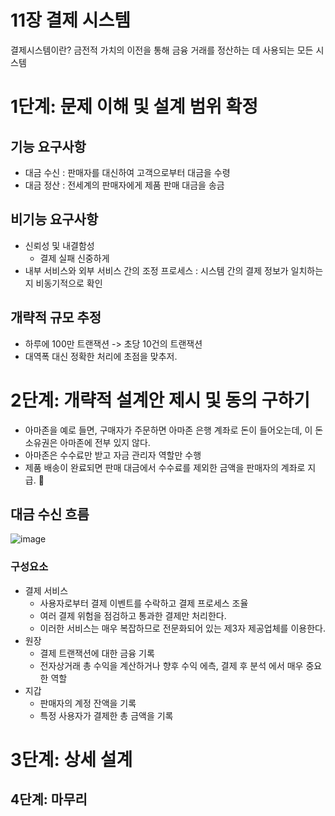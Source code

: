 # 11장 결제 시스템
결제시스템이란? 금전적 가치의 이전을 통해 금융 거래를 정산하는 데 사용되는 모든 시스템

# 1단계: 문제 이해 및 설계 범위 확정
## 기능 요구사항
 * 대금 수신 : 판매자를 대신하여 고객으로부터 대금을 수령
 * 대금 정산 : 전세계의 판매자에게 제품 판매 대금을 송금

## 비기능 요구사항
 * 신뢰성 및 내결함성
    * 결제 실패 신중하게
 * 내부 서비스와 외부 서비스 간의 조정 프로세스 : 시스템 간의 결제 정보가 일치하는지 비동기적으로 확인   

## 개략적 규모 추정
 * 하루에 100만 트랜잭션 -> 초당 10건의 트랜잭션
 * 대역폭 대신 정확한 처리에 초점을 맞추저.

# 2단계: 개략적 설계안 제시 및 동의 구하기
 * 아마존을 예로 들면, 구매자가 주문하면 아마존 은행 계좌로 돈이 들어오는데, 이 돈 소유권은 아마존에 전부 있지 않다.
 * 아마존은 수수료만 받고 자금 관리자 역할만 수행
 * 제품 배송이 완료되면 판매 대금에서 수수료를 제외한 금액을 판매자의 계좌로 지급. 

## 대금 수신 흐름
![image](https://github.com/user-attachments/assets/f7ae0cee-0382-41eb-8996-d23e0b86d296)

### 구성요소
 * 결제 서비스
    * 사용자로부터 결제 이벤트를 수락하고 결제 프로세스 조율
    * 여러 결제 위험을 점검하고 통과한 결제만 처리한다.
    * 이러한 서비스는 매우 복잡하므로 전문화되어 있는 제3자 제공업체를 이용한다.
 * 원장
   * 결제 트랜잭션에 대한 금융 기록
   * 전자상거래 총 수익을 계산하거나 향후 수익 에측, 결제 후 분석 에서 매우 중요한 역할
 * 지갑
   * 판매자의 계정 잔액을 기록
   * 특정 사용자가 결제한 총 금액을 기록     


# 3단계: 상세 설계


## 4단계: 마무리
